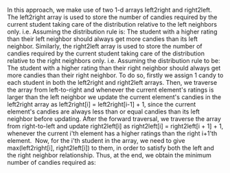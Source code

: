 In this approach, we make use of two 1-d arrays left2right and right2left.
The left2right array is used to store the number of candies required by the current student taking care of the distribution relative to the left neighbors only. i.e. Assuming the distribution rule is:
The student with a higher rating than their left neighbor should always get more candies than its left neighbor. Similarly, the right2left array is used to store the number of candies required by the current student taking care of the distribution relative to the right neighbors only. i.e. Assuming the distribution rule to be:
The student with a higher rating than their right neighbor should always get more candies than their right neighbor. To do so, firstly we assign 1 candy to each student in both the left2right and right2left arrays.
Then, we traverse the array from left-to-right and whenever the current element's ratings is larger than the left neighbor we update the current element's candies in the left2right array as left2right[i] = left2right[i-1] + 1, since the current element's candies are always less than or equal candies than its left neighbor before updating. After the forward traversal, we traverse the array from right-to-left and update right2left[i] as right2left[i] = right2left[i + 1] + 1, whenever the current i'th element has a higher ratings than the right i+1'th element.
​
Now, for the i'th student in the array, we need to give max(left2right[i], right2left[i]) to them, in order to satisfy both the left and the right neighbor relationship. Thus, at the end, we obtain the minimum number of candies required as:
​
